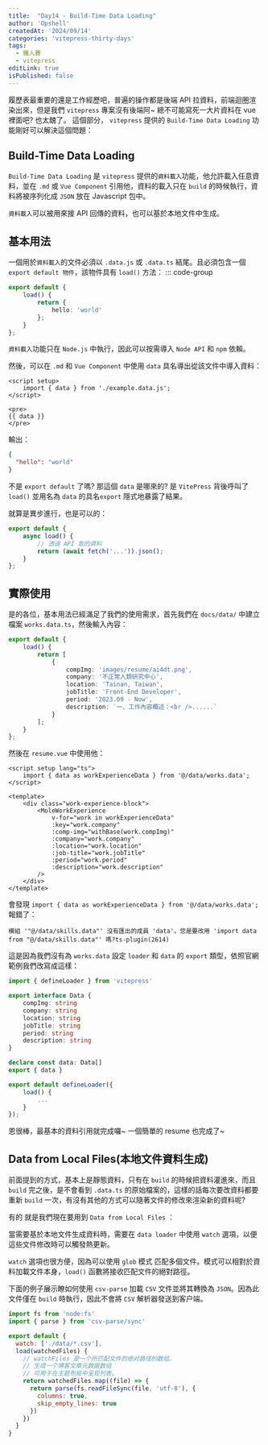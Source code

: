 ```yaml
---
title:  "Day14 - Build-Time Data Loading"
author: 'Opshell'
createdAt: '2024/09/14'
categories: 'vitepress-thirty-days'
tags:
  - 鐵人賽
  - vitepress
editLink: true
isPublished: false
---
```


履歷表最重要的還是工作經歷吧，普遍的操作都是後端 API 拉資料，前端迴圈渲染出來，但是我們 `vitepress` 專案沒有後端阿~ 總不可能寫死一大片資料在 vue 裡面吧? 也太醜了。
這個部分， `vitepress` 提供的 `Build-Time Data Loading` 功能剛好可以解決這個問題：

## Build-Time Data Loading
`Build-Time Data Loading` 是 `vitepress` 提供的`資料載入`功能，他允許載入任意資料，並在 `.md` 或 `Vue Component` 引用他，資料的載入只在 `build` 的時候執行，資料將被序列化成 `JSON` 放在 Javascript 包中。

`資料載入`可以被用來接 API 回傳的資料，也可以基於本地文件中生成。

## 基本用法
一個用於`資料載入`的文件必須以 `.data.js` 或 `.data.ts` 結尾。且必須包含一個 `export default 物件`，該物件具有 `load()` 方法：
::: code-group
```ts [example.data.ts]
export default {
    load() {
        return {
            hello: 'world'
        };
    }
};
```
`資料載入`功能只在 `Node.js` 中執行，因此可以按需導入 `Node API` 和 `npm` 依賴。

然後，可以在 `.md` 和 `Vue Component` 中使用 `data` 具名導出從該文件中導入資料：
```vue
<script setup>
    import { data } from './example.data.js';
</script>

<pre>
{{ data }}
</pre>
```
輸出：
```json
{
  "hello": "world"
}
```
不是 `export default` 了嗎? 那這個 `data` 是哪來的?
是 `VitePress` 背後呼叫了 `load()` 並用名為 `data` 的具名`export` 隱式地暴露了結果。

就算是異步進行，也是可以的：
```ts
export default {
    async load() {
        // 透過 API 取的資料
        return (await fetch('...')).json();
    }
};
```

## 實際使用
是的各位，基本用法已經滿足了我們的使用需求，首先我們在 `docs/data/` 中建立檔案 `works.data.ts`，然後輸入內容：
```ts
export default {
    load() {
        return [
            {
                compImg: 'images/resume/ai4dt.png',
                company: '不正常人類研究中心',
                location: 'Tainan, Taiwan',
                jobTitle: 'Front-End Developer',
                period: '2023.09 - Now',
                description: `一、工作內容概述：<br />......`
            }
        ];
    }
};
```

然後在 `resume.vue` 中使用他：
```vue
<script setup lang="ts">
    import { data as workExperienceData } from '@/data/works.data';
</script>

<template>
    <div class="work-experience-block">
        <MoleWorkExperience
            v-for="work in workExperienceData"
            :key="work.company"
            :comp-img="withBase(work.compImg)"
            :company="work.company"
            :location="work.location"
            :job-title="work.jobTitle"
            :period="work.period"
            :description="work.description"
        />
    </div>
</template>
```

會發現 `import { data as workExperienceData } from '@/data/works.data';` 報錯了：

`模組 '"@/data/skills.data"' 沒有匯出的成員 'data'。您是要改用 'import data from "@/data/skills.data"' 嗎?ts-plugin(2614)`

這是因為我們沒有為 `works.data` 設定 `loader` 和 `data` 的 `export` 類型，依照官網範例我們改寫成這樣：
```ts
import { defineLoader } from 'vitepress'

export interface Data {
    compImg: string
    company: string
    location: string
    jobTitle: string
    period: string
    description: string
}

declare const data: Data[]
export { data }

export default defineLoader({
    load() {
        ...
    }
});
```
恩很棒，最基本的資料引用就完成囉~ 一個簡單的 resume 也完成了~

## Data from Local Files(本地文件資料生成)
前面提到的方式，基本上是靜態資料，只有在 `build` 的時候把資料灌進來，而且 `build` 完之後，是不會看到 `.data.ts` 的原始檔案的，這樣的話每次要改資料都要重新 `build` 一次，有沒有其他的方式可以隨著文件的修改來渲染新的資料呢?

有的 就是我們現在要用到 `Data from Local Files` ：

當需要基於本地文件生成資料時，需要在 `data loader` 中使用 `watch` 選項，以便這些文件修改時可以觸發熱更新。

`watch` 選項也很方便，因為可以使用 `glob` 模式 匹配多個文件。模式可以相對於資料加載文件本身，`load()` 函數將接收匹配文件的絕對路徑。

下面的例子展示瞭如何使用 `csv-parse` 加載 `CSV` 文件並將其轉換為 `JSON`。因為此文件僅在 `build` 時執行，因此不會將 `CSV` 解析器發送到客户端。
```js
import fs from 'node:fs'
import { parse } from 'csv-parse/sync'

export default {
  watch: ['./data/*.csv'],
  load(watchedFiles) {
    // watchFiles 是一个所匹配文件的绝对路径的数组。
    // 生成一个博客文章元数据数组
    // 可用于在主题布局中呈现列表。
    return watchedFiles.map((file) => {
      return parse(fs.readFileSync(file, 'utf-8'), {
        columns: true,
        skip_empty_lines: true
      })
    })
  }
}
```